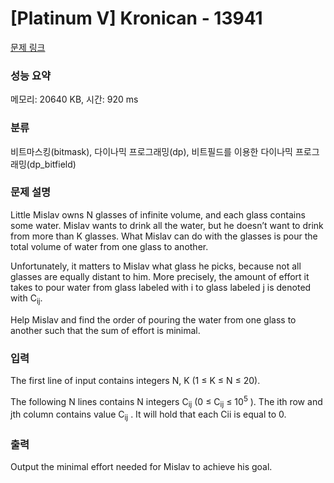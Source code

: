# [Platinum V] Kronican - 13941 

[문제 링크](https://www.acmicpc.net/problem/13941) 

### 성능 요약

메모리: 20640 KB, 시간: 920 ms

### 분류

비트마스킹(bitmask), 다이나믹 프로그래밍(dp), 비트필드를 이용한 다이나믹 프로그래밍(dp_bitfield)

### 문제 설명

<p>Little Mislav owns N glasses of infinite volume, and each glass contains some water. Mislav wants to drink all the water, but he doesn’t want to drink from more than K glasses. What Mislav can do with the glasses is pour the total volume of water from one glass to another.</p>

<p>Unfortunately, it matters to Mislav what glass he picks, because not all glasses are equally distant to him. More precisely, the amount of effort it takes to pour water from glass labeled with i to glass labeled j is denoted with C<sub>ij</sub>.</p>

<p>Help Mislav and find the order of pouring the water from one glass to another such that the sum of effort is minimal. </p>

### 입력 

 <p>The first line of input contains integers N, K (1 ≤ K ≤ N ≤ 20).</p>

<p>The following N lines contains N integers C<sub>ij</sub> (0 ≤ C<sub>ij</sub> ≤ 10<sup>5</sup> ). The ith row and jth column contains value C<sub>ij</sub> . It will hold that each Cii is equal to 0. </p>

### 출력 

 <p>Output the minimal effort needed for Mislav to achieve his goal. </p>

